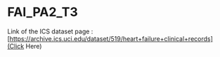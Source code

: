 # FAI_PA2_T3

Link of the ICS dataset page : [https://archive.ics.uci.edu/dataset/519/heart+failure+clinical+records](Click Here)
